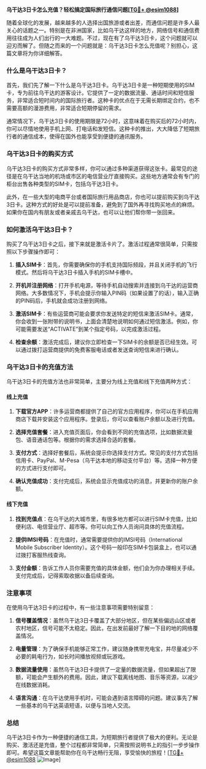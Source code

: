 **乌干达3日卡怎么充值？轻松搞定国际旅行通信问题[[TG💪+ @esim1088](https://t.me/s/esim1088)]**

随着全球化的发展，越来越多的人选择出国旅游或者出差，而通信问题是许多人最关心的话题之一。特别是在非洲国家，比如乌干达这样的地方，网络信号和通信费用往往成为人们出行的一大难题。不过，现在有了乌干达3日卡，这个问题就可以迎刃而解了。但随之而来的一个问题就是：乌干达3日卡怎么充值呢？别担心，这篇文章将为你详细解答。

### 什么是乌干达3日卡？

首先，我们先了解一下什么是乌干达3日卡。乌干达3日卡是一种短期使用的SIM卡，专为前往乌干达的游客设计。它提供了一定的数据流量、通话时间和短信服务，非常适合短时间内的国际旅行者。这种卡的优点在于无需长期绑定合约，也不需要高额的漫游费用，非常适合短期停留的需求。

通常情况下，乌干达3日卡的使用期限是72小时，这意味着在购买后的72小时内，你可以尽情地使用手机上网、打电话和发短信。这种卡的推出，大大降低了短期旅行者的通信成本，使得在国外也能享受到便捷的通讯服务。

### 乌干达3日卡的购买方式

乌干达3日卡的购买方式非常多样，你可以通过多种渠道获得这张卡。最常见的途径是在乌干达当地的机场或市区的电信营业厅直接购买。这些地方通常会有专门的柜台出售各种类型的SIM卡，包括乌干达3日卡。

此外，在一些大型的电商平台或者国际旅行用品商店，你也可以提前购买到乌干达3日卡。这种方式的好处是可以提前准备，避免到了国外再寻找购买地点的麻烦。如果你在国内有朋友或者亲戚去乌干达，也可以让他们帮你带一张回来。

### 如何激活乌干达3日卡？

购买了乌干达3日卡之后，接下来就是激活卡片了。激活过程通常很简单，只需按照以下步骤操作即可：

1. **插入SIM卡**：首先，你需要确保你的手机支持国际频段，并且关闭手机的飞行模式。然后将乌干达3日卡插入手机的SIM卡槽中。
   
2. **开机并注册网络**：打开手机电源，等待手机自动搜索并连接到乌干达的运营商网络。大多数情况下，手机会提示你输入PIN码（如果设置了的话），输入正确的PIN码后，手机就会成功注册到网络。

3. **激活SIM卡**：有些运营商可能会要求你发送特定的短信来激活SIM卡。通常，你会收到一张附带的说明书，上面会清楚地说明如何通过短信激活。例如，你可能需要发送“ACTIVATE”到某个指定号码，以完成激活过程。

4. **检查余额**：激活完成后，建议你立即检查一下SIM卡的余额是否已经生效。可以通过拨打运营商提供的免费客服电话或者发送查询短信来进行确认。

### 乌干达3日卡的充值方法

乌干达3日卡的充值方法也非常简单，主要分为线上充值和线下充值两种方式：

#### 线上充值

1. **下载官方APP**：许多运营商都提供了自己的官方应用程序，你可以在手机应用商店下载并安装这个应用程序。登录后，你可以查看账户余额以及进行充值。

2. **选择充值套餐**：进入充值页面后，你会看到不同的充值选项，比如数据流量包、语音通话包等。根据你的需求选择合适的套餐。

3. **支付方式**：选择好套餐后，系统会提示你选择支付方式。常见的支付方式包括信用卡、PayPal、M-Pesa（乌干达本地的移动支付平台）等。选择一种方便的方式进行支付即可。

4. **确认充值成功**：支付完成后，系统会显示充值成功的消息，并更新你的账户余额。

#### 线下充值

1. **找到充值点**：在乌干达的大城市里，有很多地方都可以进行SIM卡充值，比如便利店、电信营业厅、超市等。你可以向工作人员询问具体的充值流程。

2. **提供IMSI号码**：在充值时，通常需要提供你的IMSI号码（International Mobile Subscriber Identity）。这个号码一般印在SIM卡包装盒上，也可以通过拨打客服热线查询。

3. **支付金额**：告诉工作人员你需要充值的具体金额，他们会为你办理相关手续。支付完成后，记得索取收据以备后续查询。

### 注意事项

在使用乌干达3日卡的过程中，有一些注意事项需要特别留意：

1. **信号覆盖情况**：虽然乌干达3日卡覆盖了大部分地区，但在某些偏远山区或者农村地区，信号可能不太稳定。因此，在出发前最好了解一下目的地的网络覆盖情况。

2. **电量管理**：为了确保手机能够正常工作，建议随身携带充电宝，并尽量减少不必要的耗电行为，如长时间播放视频或玩游戏。

3. **数据流量使用**：虽然乌干达3日卡提供了一定量的数据流量，但如果超出了限额，可能会产生额外的费用。因此，建议下载离线地图、音乐等资源，以减少在线数据消耗。

4. **语言沟通**：在乌干达使用手机时，可能会遇到语言障碍的问题。建议事先了解一些基本的乌干达英语短语，以便与当地人交流。

### 总结

乌干达3日卡作为一种便捷的通信工具，为短期旅行者提供了极大的便利。无论是购买、激活还是充值，整个过程都非常简单，只需按照说明书上的指引一步步操作即可。希望这篇文章能帮助你在乌干达畅行无阻，享受愉快的旅程！[[TG💪+ @esim1088](https://t.me/s/esim1088) ![Image](https://i.postimg.cc/4NQfJmqS/Snipaste-2025-05-13-00-14-12.png)]